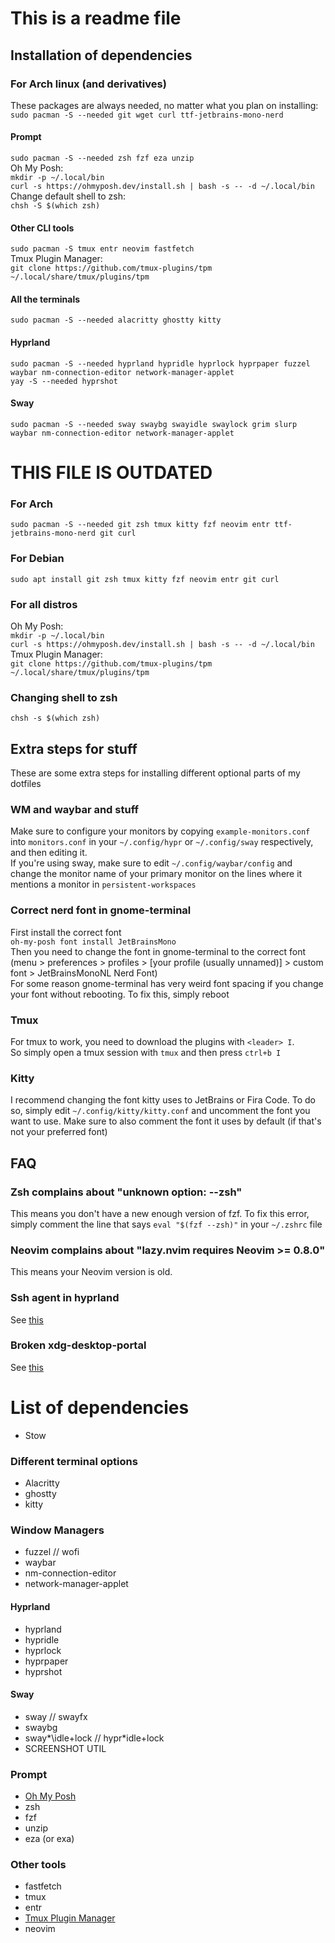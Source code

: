 # This is a readme file


## Installation of dependencies

### For Arch linux (and derivatives)
These packages are always needed, no matter what you plan on installing:\
`sudo pacman -S --needed git wget curl ttf-jetbrains-mono-nerd`

#### Prompt
`sudo pacman -S --needed zsh fzf eza unzip`\
Oh My Posh:\
`mkdir -p ~/.local/bin`\
`curl -s https://ohmyposh.dev/install.sh | bash -s -- -d ~/.local/bin`\
Change default shell to zsh:\
`chsh -S $(which zsh)`

#### Other CLI tools
`sudo pacman -S tmux entr neovim fastfetch`\
Tmux Plugin Manager:\
`git clone https://github.com/tmux-plugins/tpm ~/.local/share/tmux/plugins/tpm`

#### All the terminals
`sudo pacman -S --needed alacritty ghostty kitty`

#### Hyprland
`sudo pacman -S --needed hyprland hypridle hyprlock hyprpaper fuzzel waybar nm-connection-editor network-manager-applet`\
`yay -S --needed hyprshot`

#### Sway
`sudo pacman -S --needed sway swaybg swayidle swaylock grim slurp waybar nm-connection-editor network-manager-applet`


# THIS FILE IS OUTDATED

### For Arch
`sudo pacman -S --needed git zsh tmux kitty fzf neovim entr ttf-jetbrains-mono-nerd git curl`

### For Debian
`sudo apt install git zsh tmux kitty fzf neovim entr git curl`

### For all distros
Oh My Posh:\
`mkdir -p ~/.local/bin`\
`curl -s https://ohmyposh.dev/install.sh | bash -s -- -d ~/.local/bin`\
Tmux Plugin Manager:\
`git clone https://github.com/tmux-plugins/tpm ~/.local/share/tmux/plugins/tpm`

### Changing shell to zsh
`chsh -s $(which zsh)`

## Extra steps for stuff
These are some extra steps for installing different optional parts of my dotfiles

### WM and waybar and stuff
Make sure to configure your monitors by copying `example-monitors.conf` into `monitors.conf` in your `~/.config/hypr` or `~/.config/sway` respectively, and then editing it.\
If you're using sway, make sure to edit `~/.config/waybar/config` and change the monitor name of your primary monitor on the lines where it mentions a monitor in `persistent-workspaces`

### Correct nerd font in gnome-terminal
First install the correct font\
`oh-my-posh font install JetBrainsMono`\
Then you need to change the font in gnome-terminal to the correct font (menu > preferences > profiles > \[your profile (usually unnamed)\] > custom font > JetBrainsMonoNL Nerd Font)\
For some reason gnome-terminal has very weird font spacing if you change your font without rebooting. To fix this, simply reboot

### Tmux
For tmux to work, you need to download the plugins with `<leader> I`.\
So simply open a tmux session with `tmux` and then press `ctrl+b I`

### Kitty
I recommend changing the font kitty uses to JetBrains or Fira Code. To do so, simply edit `~/.config/kitty/kitty.conf` and uncomment the font you want to use. Make sure to also comment the font it uses by default (if that's not your preferred font)

## FAQ
### Zsh complains about "unknown option: --zsh"
This means you don't have a new enough version of fzf. To fix this error, simply comment the line that says `eval "$(fzf --zsh)"` in your `~/.zshrc` file

### Neovim complains about "lazy.nvim requires Neovim >= 0.8.0"
This means your Neovim version is old.

### Ssh agent in hyprland
See [this](https://www.lorenzobettini.it/2023/09/hyprland-and-ssh-agent/)

### Broken xdg-desktop-portal
See [this](https://www.reddit.com/r/openSUSE/comments/16v0vk7/comment/k30mxyr/)

# List of dependencies
* Stow
### Different terminal options
* Alacritty
* ghostty
* kitty
### Window Managers
* fuzzel // wofi
* waybar
* nm-connection-editor
* network-manager-applet
#### Hyprland
* hyprland
* hypridle
* hyprlock
* hyprpaper
* hyprshot
#### Sway
* sway // swayfx
* swaybg
* sway*\idle+lock // hypr*idle+lock
* SCREENSHOT UTIL
### Prompt
* [Oh My Posh](https://ohmyposh.dev/docs/installation/linux)
* zsh
* fzf
* unzip
* eza (or exa)
### Other tools
* fastfetch
* tmux
* entr
* [Tmux Plugin Manager](https://github.com/tmux-plugins/tpm)
* neovim
